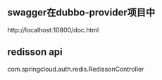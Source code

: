 

## swagger在dubbo-provider项目中
http://localhost:10800/doc.html

## redisson api
com.springcloud.auth.redis.RedissonController  
